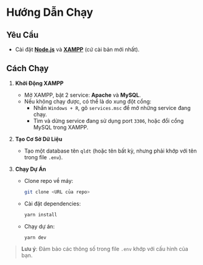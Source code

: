 # Hướng Dẫn Chạy

## Yêu Cầu
- Cài đặt **[Node.js](https://nodejs.org/en)** và **[XAMPP](https://www.apachefriends.org/download.html)** (cứ cài bản mới nhất).

## Cách Chạy

1. **Khởi Động XAMPP**
    - Mở XAMPP, bật 2 service: **Apache** và **MySQL**.
    - Nếu không chạy được, có thể là do xung đột cổng:
        - Nhấn `Windows + R`, gõ `services.msc` để mở những service đang chạy.
        - Tìm và dừng service đang sử dụng port `3306`, hoặc đổi cổng MySQL trong XAMPP.

2. **Tạo Cơ Sở Dữ Liệu**
    - Tạo một database tên `qldt` (hoặc tên bất kỳ, nhưng phải khớp với tên trong file `.env`).

3. **Chạy Dự Án**
    - Clone repo về máy:
      ```bash
      git clone <URL của repo>
      ```
    - Cài đặt dependencies:
      ```bash
      yarn install
      ```
    - Chạy dự án:
      ```bash
      yarn dev
      ```

> **Lưu ý**: Đảm bảo các thông số trong file `.env` khớp với cấu hình của bạn.
